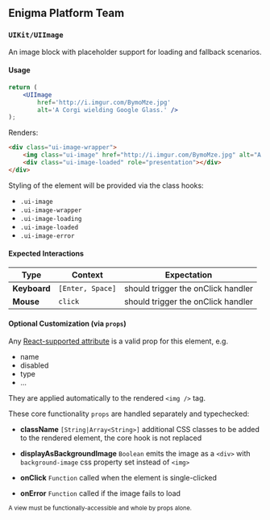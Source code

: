 ## Enigma Platform Team
### `UIKit/UIImage`

An image block with placeholder support for loading and fallback scenarios.

#### Usage

```jsx
return (
    <UIImage
        href='http://i.imgur.com/BymoMze.jpg'
        alt='A Corgi wielding Google Glass.' />
);
```

Renders:

```html
<div class="ui-image-wrapper">
    <img class="ui-image" href="http://i.imgur.com/BymoMze.jpg" alt="A Corgi wielding Google Glass." />
    <div class="ui-image-loaded" role="presentation"></div>
</div>
```

Styling of the element will be provided via the class hooks:

- `.ui-image`
- `.ui-image-wrapper`
- `.ui-image-loading`
- `.ui-image-loaded`
- `.ui-image-error`


#### Expected Interactions

Type | Context | Expectation
---- | ------- | -----------
**Keyboard** | `[Enter, Space]` | should trigger the onClick handler
**Mouse** | `click` | should trigger the onClick handler


#### Optional Customization (via `props`)

Any [React-supported attribute](https://facebook.github.io/react/docs/tags-and-attributes.html#html-attributes) is a valid prop for this element, e.g.

- name
- disabled
- type
- ...

They are applied automatically to the rendered `<img />` tag.

These core functionality `props` are handled separately and typechecked:

- **className** `[String|Array<String>]`
  additional CSS classes to be added to the rendered element, the core hook is not replaced

- **displayAsBackgroundImage** `Boolean`
  emits the image as a `<div>` with `background-image` css property set instead of `<img>`

- **onClick** `Function`
  called when the element is single-clicked

- **onError** `Function`
  called if the image fails to load


<sub>A view must be functionally-accessible and whole by props alone.</sub>
